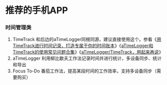 # 推荐的手机APP

### 时间管理类

1. TimeTrack 和后边的aTimeLogger同根同源，建议直接使用这个。参看《[用TimeTrack进行时间记录，打造专属于你的时间账本](https://sspai.com/post/56240)》《[aTimeLogger和TimeTrack的使用常见问题合集](https://www.douban.com/note/740829569/)》《[aTimeLogger/TimeTrack，用起来再说](https://zhuanlan.zhihu.com/p/112223659)》
2. aTimeLogger 利用柳比歇夫工作法记录时间并进行统计，多设备同步、统计和导出
3. Focus To-Do 番茄工作法，提高某段时间的工作效率，支持多设备同步（需要购买）

